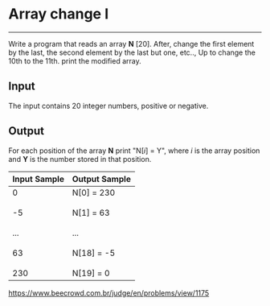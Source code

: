 # Array change I

---

Write a program that reads an array **N** [20]. After, change the first element by the last, the second element by the last but one, etc.., Up to change the 10th to the 11th. print the modified array.

## Input

The input contains 20 integer numbers, positive or negative.

## Output

For each position of the array **N** print "N[*i*] = Y", where *i* is the array position and **Y** is the number stored in that position.

| Input Sample                                | Output Sample                                                             |
| ------------------------------------------- | ------------------------------------------------------------------------- |
| 0<br><br>-5<br><br>...<br><br>63<br><br>230 | N[0] = 230<br><br>N[1] = 63<br><br>...<br><br>N[18] = -5<br><br>N[19] = 0 |

https://www.beecrowd.com.br/judge/en/problems/view/1175
